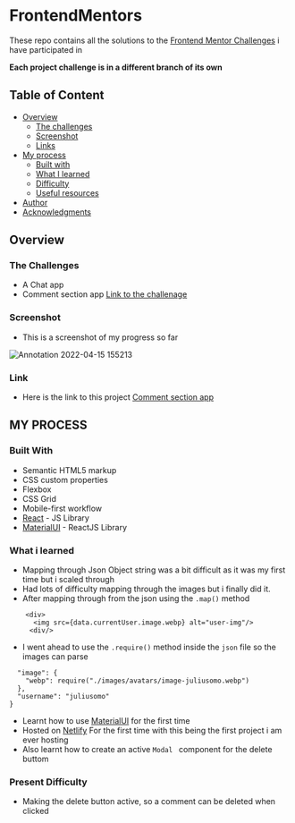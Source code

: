 # FrontendMentors

These repo contains all the solutions to the [Frontend Mentor Challenges](https://www.frontendmentor.io/challenges) i have participated in 

**Each project challenge is in a different branch of its own**


## Table of Content 

- [Overview](#overview)
  - [The challenges](#the-challenge)
  - [Screenshot](#screenshot)
  - [Links](#links)
- [My process](#my-process)
  - [Built with](#built-with)
  - [What I learned](#what-i-learned)
  - [Difficulty](#Difficulty)
  - [Useful resources](#useful-resources)
- [Author](#author)
- [Acknowledgments](#acknowledgments)


## Overview 

### The Challenges 

- A Chat app 
- Comment section app [ Link to the challenage ](https://www.frontendmentor.io/challenges/interactive-comments-section-iG1RugEG9)


### Screenshot 
- This is a screenshot of my progress so far 

![Annotation 2022-04-15 155213](https://user-images.githubusercontent.com/67446930/163585667-52c5b202-29fc-4a88-b6a6-6cd78b363f5e.jpg)


### Link
- Here is the link to this project [ Comment section app ](https://commentt-section.netlify.app/) 


## MY PROCESS 

### Built With 

- Semantic HTML5 markup
- CSS custom properties
- Flexbox
- CSS Grid
- Mobile-first workflow
- [React](https://reactjs.org/) - JS Library
- [MaterialUI](https://mui.com/) - ReactJS Library


### What i learned
  - Mapping through Json Object string was a bit difficult as it was my first time but i scaled through
  - Had lots of difficulty mapping through the images but i finally did it.
  - After mapping through from the json using the ``` .map() ``` method

```
    <div>
      <img src={data.currentUser.image.webp} alt="user-img"/>
     <div/>
 ```
 - I went ahead to use the ``` .require() ``` method inside the ```json``` file so the images can parse

  ``` "currentUser": {
    "image": {
      "webp": require("./images/avatars/image-juliusomo.webp")
    },
    "username": "juliusomo"
  } 
  ```
  
  - Learnt how to use [MaterialUI](https://mui.com/) for the first time
  - Hosted on [Netlify](https://app.netlify.com/) For the first time with this being the first project i am ever hosting
  - Also learnt how to create an active ```Modal ``` component for the delete buttom


### Present Difficulty
- Making the delete button active, so a comment can be deleted when clicked 

